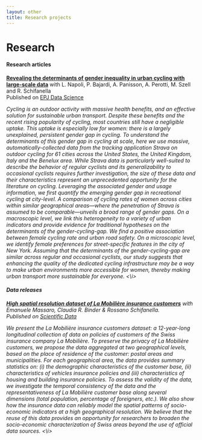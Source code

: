 ```yaml
---
layout: other
title: Research projects
---
```


<h1 class = "pageTitle"> Research </h1>

<h4> Research articles </h4>

<a href= "https://epjdatascience.springeropen.com/articles/10.1140/epjds/s13688-023-00385-7"> <b> Revealing the determinants of gender inequality in urban cycling with large-scale data</b></a> with L. Napoli, P. Bajardi, A. Panisson, A. Perotti, M. Szell and R. Schifanella <br> Published on  <a href= "https://epjdatascience.springeropen.com/"> EPJ Data Science</a> 

<i> Cycling is an outdoor activity with massive health benefits, and an effective solution for sustainable urban transport. Despite these benefits and the recent rising popularity of cycling, most countries still have a negligible uptake. This uptake is especially low for women: there is a largely unexplained, persistent gender gap in cycling. To understand the determinants of this gender gap in cycling at scale, here we use massive, automatically-collected data from the tracking application Strava on outdoor cycling for 61 cities across the United States, the United Kingdom, Italy and the Benelux area. While Strava data is particularly well-suited to describe the behavior of regular cyclists and its generalizability to occasional cyclists requires further investigation, the size of these data and their characteristics represent an unprecedented opportunity for the literature on cycling. Leveraging the associated gender and usage information, we first quantify the emerging gender gap in recreational cycling at city-level. A comparison of cycling rates of women across cities within similar geographical areas—where the penetration of Strava is assumed to be comparable—unveils a broad range of gender gaps. On a macroscopic level, we link this heterogeneity to a variety of urban indicators and provide evidence for traditional hypotheses on the determinants of the gender-cycling-gap. We find a positive association between female cycling rate and urban road safety. On a microscopic level, we identify female preferences for street-specific features in the city of New York. Assuming that the determinants of the gender-cycling-gap are similar across regular and occasional cyclists, our study suggests that enhancing the quality of the dedicated cycling infrastructure may be a way to make urban environments more accessible for women, thereby making urban transport more sustainable for everyone.  <\i>

<h4> Data releases </h4>

<a href="https://www.nature.com/articles/s41597-022-01174-z"> <b>High spatial resolution dataset of La Mobilière insurance customers</b></a> with  Emanuele Massaro, Claudia R. Binder & Rossano Schifanella. <br> Published on  <a href= "https://www.nature.com/sdata/"> Scientific Data</a> 
  
  <i> We present the La Mobilière insurance customers dataset: a 12-year-long longitudinal collection of data on policies of customers of the Swiss insurance company La Mobilière. To preserve the privacy of La Mobilière customers, we propose the data aggregated at two geographical levels, based on the place of residence of the customer: postal areas and municipalities. For each geographical area, the data provides summary statistics on: (i) the demographic characteristics of the customer base, (ii) characteristics of vehicles insurance policies and (iii) characteristics of housing and building insurance policies. To assess the validity of the data, we investigate the temporal consistency of the data and the representativeness of La Mobilière customer base along several dimensions (total population, percentage of foreigners, etc.). We also show how the insurance data can reliably model the spatial patterns of socio-economic indicators at a high geographical resolution. We believe that the reuse of this data provides an opportunity for researchers to broaden the socio-economic characterization of Swiss areas beyond the use of official data sources. <\i>

